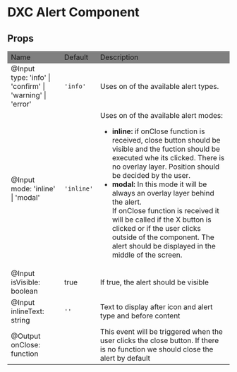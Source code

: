 # DXC Alert Component

## Props

<table>
    <tr style="background-color: grey">
        <td>Name</td>
        <td>Default</td>
        <td>Description</td>
    </tr>
    <tr>
        <td>@Input<br>type: 'info' | 'confirm' | 'warning' | 'error'</td>
        <td><code>'info'</code></td>
        <td>Uses on of the available alert types.</td>
    </tr>
    <tr>
        <td>@Input<br>mode: 'inline' | 'modal'</td>
            <td><code>'inline'</code></td>
            <td>Uses on of the available alert modes:
            <ul>
                <li>
                    <strong>inline:</strong> if onClose function is received, close button should be visible and the fuction should be executed whe its clicked.
                    There is no overlay layer. 
                    Position should be decided by the user.
                </li>
                <li>
                    <strong>modal:</strong> In this mode it will be always an overlay layer behind the alert. 
                    <br>If onClose function is received it will be called if the X button is clicked or if the user clicks outside of the component. The alert should be displayed in the middle of the screen.
                </li>
            </ul>
        </td>
    </tr>
    <tr>
        <td>@Input<br>isVisible: boolean</td>
        <td>true</td>
        <td>If true, the alert should be visible</td>
    </tr>
    <tr>
        <td>@Input<br>inlineText: string</td>
        <td><code>''</code></td>
        <td>Text to display after icon and alert type and before content</td>
    </tr>
    <tr>
        <td>@Output<br>onClose: function</td>
        <td></td>
        <td>This event will be triggered when the user clicks the close button. If there is no function we should close the alert by default</td>
    </tr>
</table>

```